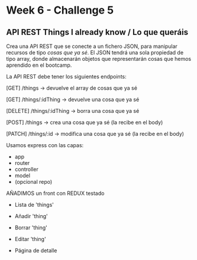 # Week 6 - Challenge 5

## API REST Things I already know / Lo que queráis

Crea una API REST que se conecte a un fichero JSON, para manipular recursos de tipo _cosas que ya sé_. El JSON tendrá una sola propiedad de tipo array, donde almacenarán objetos que representarán cosas que hemos aprendido en el bootcamp.

La API REST debe tener los siguientes endpoints:

[GET] /things -> devuelve el array de cosas que ya sé

[GET] /things/:idThing -> devuelve una cosa que ya sé

[DELETE] /things/:idThing -> borra una cosa que ya sé

[POST] /things -> crea una cosa que ya sé (la recibe en el body)

[PATCH] /things/:id -> modifica una cosa que ya sé (la recibe en el body)

Usamos express con las capas:

- app
- router
- controller
- model
- (opcional repo)

AÑADIMOS un front con REDUX testado

- Lista de 'things'
- Añadir 'thing'
- Borrar 'thing'
- Editar 'thing'

- Página de detalle
